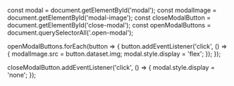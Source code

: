 const modal = document.getElementById('modal');
const modalImage = document.getElementById('modal-image');
const closeModalButton = document.getElementById('close-modal');
const openModalButtons = document.querySelectorAll('.open-modal');

openModalButtons.forEach(button => {
  button.addEventListener('click', () => {
    modalImage.src = button.dataset.img;
    modal.style.display = 'flex';
  });
});

closeModalButton.addEventListener('click', () => {
  modal.style.display = 'none';
});
